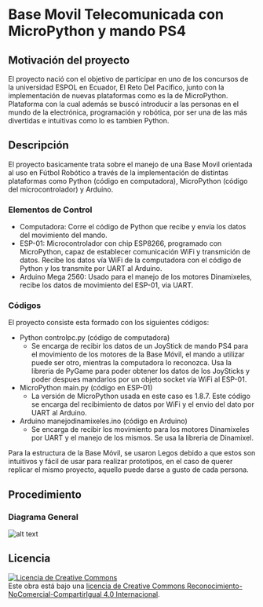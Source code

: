 # Base Movil Telecomunicada con MicroPython y mando PS4

## Motivación del proyecto
El proyecto nació con el objetivo de participar en uno de los concursos de la universidad ESPOL en Ecuador, El Reto Del Pacífico, junto con la implementación de nuevas plataformas como es la de MicroPython. Plataforma con la cual además se buscó introducir a las personas en el mundo de la electrónica, programación y robótica, por ser una de las más divertidas e intuitivas como lo es tambien Python.

## Descripción
El proyecto basicamente trata sobre el manejo de una Base Movil orientada al uso en Fútbol Robótico a través de la implementación de distintas plataformas como Python (código en computadora), MicroPython (código del microcontrolador) y Arduino.

### Elementos de Control

* Computadora: Corre el código de Python que recibe y envía los datos del movimiento del mando.
* ESP-01: Microcontrolador con chip ESP8266, programado con MicroPython, capaz de establecer comunicación WiFi y transmición de datos. Recibe los datos vía WiFi de la computadora con el código de Python y los transmite por UART al Arduino.
* Arduino Mega 2560: Usado para el manejo de los motores Dinamixeles, recibe los datos de movimiento del ESP-01, via UART.

### Códigos
El proyecto consiste esta formado con los siguientes códigos:

* Python controlpc.py (código de computadora)
	* Se encarga de recibir los datos de un JoyStick de mando PS4 para el movimiento de los motores de la Base Móvil, el mando a utilizar puede ser otro, mientras la computadora lo reconozca. Usa la libreria de PyGame para poder obtener los datos de los JoySticks y poder despues mandarlos por un objeto socket vía WiFi al ESP-01.
* MicroPython main.py (código en ESP-01)
	* La versión de MicroPython usada en este caso es 1.8.7. Este código se encarga del recibimiento de datos por WiFi y el envio del dato por UART al Arduino.
* Arduino manejodinamixeles.ino (código en Arduino)
	* Se encarga de recibir los movimiento para los motores Dinamixeles por UART y el manejo de los mismos. Se usa la libreria de Dinamixel.

Para la estructura de la Base Móvil, se usaron Legos debido a que estos son intuitivos y fácil de usar para realizar prototipos, en el caso de querer replicar el mismo proyecto, aquello puede darse a gusto de cada persona.

## Procedimiento

### Diagrama General

![alt text](https://github.com/FunPythonEC/Futbol_soccer/blob/master/BaseMovilTelecomunicado/Imagenes/diagramaBaseMovil.png)

## Licencia
<a rel="license" href="http://creativecommons.org/licenses/by-nc-sa/4.0/"><img alt="Licencia de Creative Commons" style="border-width:0" src="https://i.creativecommons.org/l/by-nc-sa/4.0/88x31.png" /></a><br />Este obra está bajo una <a rel="license" href="http://creativecommons.org/licenses/by-nc-sa/4.0/">licencia de Creative Commons Reconocimiento-NoComercial-CompartirIgual 4.0 Internacional</a>.
